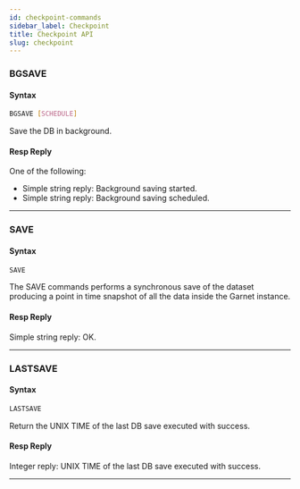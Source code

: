 ```yaml
---
id: checkpoint-commands
sidebar_label: Checkpoint
title: Checkpoint API
slug: checkpoint
---
```


### BGSAVE
#### Syntax

```bash
BGSAVE [SCHEDULE]
```

Save the DB in background.

#### Resp Reply

One of the following:

* Simple string reply: Background saving started.
* Simple string reply: Background saving scheduled.

---

### SAVE

#### Syntax

```bash
SAVE
```

The SAVE commands performs a synchronous save of the dataset producing a point in time snapshot of all the data inside the Garnet instance.

#### Resp Reply

Simple string reply: OK.

---
### LASTSAVE
#### Syntax

```bash
LASTSAVE
```

Return the UNIX TIME of the last DB save executed with success.

#### Resp Reply

Integer reply: UNIX TIME of the last DB save executed with success.

---